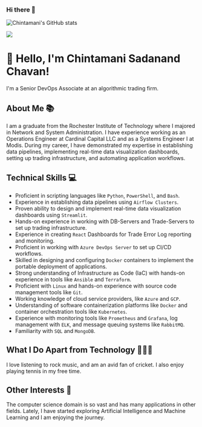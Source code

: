 <!--
**chintamanichavan/chintamanichavan** is a ✨ _special_ ✨ repository because its `README.md` (this file) appears on your GitHub profile.

Here are some ideas to get you started:

- 🔭 I’m currently working on ...
- 🌱 I’m currently learning ...
- 👯 I’m looking to collaborate on ...
- 🤔 I’m looking for help with ...
- 💬 Ask me about ...
- 📫 How to reach me: ...
- 😄 Pronouns: ...
- ⚡ Fun fact: ...
-->

### Hi there 👋

![Chintamani's GitHub stats](https://github-readme-stats.vercel.app/api?username=chintamanichavan&count_private=true&show_icons=true&theme=dark#gh-dark-mode-only)

![](https://komarev.com/ghpvc/?username=KhachDavid)



# 👋 Hello, I'm Chintamani Sadanand Chavan!

I'm a Senior DevOps Associate at an algorithmic trading firm.

## About Me 📚
I am a graduate from the Rochester Institute of Technology where I majored in Network and System Administration. I have experience working as an Operations Engineer at Cardinal Capital LLC and as a Systems Engineer I at Modis. During my career, I have demonstrated my expertise in establishing data pipelines, implementing real-time data visualization dashboards, setting up trading infrastructure, and automating application workflows.

## Technical Skills 💻
- Proficient in scripting languages like `Python`, `PowerShell`, and `Bash`.
- Experience in establishing data pipelines using `Airflow Clusters`.
- Proven ability to design and implement real-time data visualization dashboards using `Streamlit`.
- Hands-on experience in working with DB-Servers and Trade-Servers to set up trading infrastructure.
- Experience in creating `React` Dashboards for Trade Error Log reporting and monitoring.
- Proficient in working with `Azure DevOps Server` to set up CI/CD workflows.
- Skilled in designing and configuring `Docker` containers to implement the portable deployment of applications.
- Strong understanding of Infrastructure as Code (IaC) with hands-on experience in tools like `Ansible` and `Terraform`.
- Proficient with `Linux` and hands-on experience with source code management tools like `Git`.
- Working knowledge of cloud service providers, like `Azure` and `GCP`.
- Understanding of software containerization platforms like `Docker` and container orchestration tools like `Kubernetes`.
- Experience with monitoring tools like `Prometheus` and `Grafana`, log management with `ELK`, and message queuing systems like `RabbitMQ`.
- Familiarity with `SQL` and `MongoDB`.

## What I Do Apart from Technology 🎵🏏🎾
I love listening to rock music, and am an avid fan of cricket. I also enjoy playing tennis in my free time.

## Other Interests 👀
The computer science domain is so vast and has many applications in other fields. Lately, I have started exploring Artificial Intelligence and Machine Learning and I am enjoying the journey.
